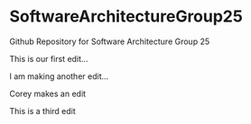# SoftwareArchitectureGroup25
 Github Repository for Software Architecture Group 25

This is our first edit...

I am making another edit...

Corey makes an edit

This is a third edit
